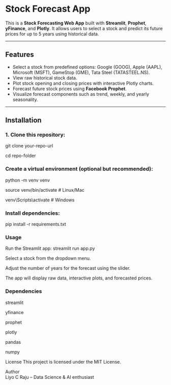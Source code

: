 # Stock Forecast App

This is a **Stock Forecasting Web App** built with **Streamlit**, **Prophet**, **yFinance**, and **Plotly**. It allows users to select a stock and predict its future prices for up to 5 years using historical data.

---

## Features

- Select a stock from predefined options: Google (GOOG), Apple (AAPL), Microsoft (MSFT), GameStop (GME), Tata Steel (TATASTEEL.NS).  
- View raw historical stock data.  
- Plot stock opening and closing prices with interactive Plotly charts.  
- Forecast future stock prices using **Facebook Prophet**.  
- Visualize forecast components such as trend, weekly, and yearly seasonality.  

---

## Installation

### 1. Clone this repository:

git clone your-repo-url

cd repo-folder

### Create a virtual environment (optional but recommended):

python -m venv venv

source venv/bin/activate   # Linux/Mac

venv\Scripts\activate      # Windows

### Install dependencies:
pip install -r requirements.txt

### Usage
Run the Streamlit app: streamlit run app.py

Select a stock from the dropdown menu.

Adjust the number of years for the forecast using the slider.

The app will display raw data, interactive plots, and forecasted prices.

### Dependencies
streamlit

yfinance

prophet

plotly

pandas

numpy


License
This project is licensed under the MIT License.

Author   
Liyo C Raju – Data Science & AI enthusiast
